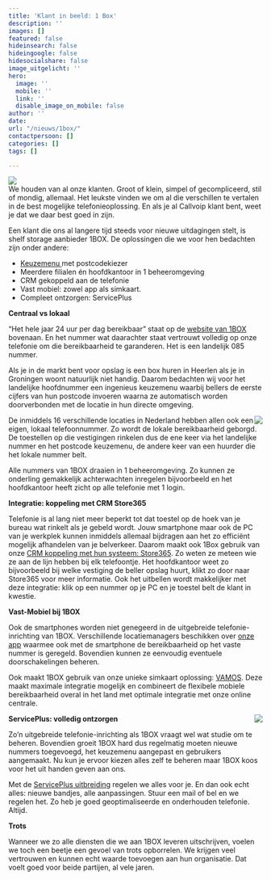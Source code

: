 ```yaml
---
title: 'Klant in beeld: 1 Box'
description: ''
images: []
featured: false
hideinsearch: false
hideingoogle: false
hidesocialshare: false
image_uitgelicht: ''
hero:
  image: ''
  mobile: ''
  link: ''
  disable_image_on_mobile: false
author: ''
date: 
url: "/nieuws/1box/"
contactpersoon: []
categories: []
tags: []

---
```

![](https://res.cloudinary.com/callvoip/image/upload/v1650966057/1box_vmkjvi.png)  
We houden van al onze klanten. Groot of klein, simpel of gecompliceerd, stil of mondig, allemaal. Het leukste vinden we om al die verschillen te vertalen in de best mogelijke telefonieoplossing. En als je al Callvoip klant bent, weet je dat we daar best goed in zijn.

Een klant die ons al langere tijd steeds voor nieuwe uitdagingen stelt, is shelf storage aanbieder 1BOX. De oplossingen die we voor hen bedachten zijn onder andere:

* [Keuzemenu ](https://www.callvoip.nl/telefonie/functionaliteiten/keuzemenu-ivr/)met postcodekiezer
* Meerdere filialen én hoofdkantoor in 1 beheeromgeving
* CRM gekoppeld aan de telefonie
* Vast mobiel: zowel app als simkaart.
* Compleet ontzorgen: ServicePlus

**Centraal vs lokaal**

“Het hele jaar 24 uur per dag bereikbaar” staat op de <a href="https://www.1box.nl/" target="_blank">website van 1BOX</a> bovenaan. En het nummer wat daarachter staat vertrouwt volledig op onze telefonie om die bereikbaarheid te garanderen. Het is een landelijk 085 nummer.

Als je in de markt bent voor opslag is een box huren in Heerlen als je in Groningen woont natuurlijk niet handig. Daarom bedachten wij voor het landelijke hoofdnummer een ingenieus keuzemenu waarbij bellers de eerste cijfers van hun postcode invoeren waarna ze automatisch worden doorverbonden met de locatie in hun directe omgeving.

<img src="https://res.cloudinary.com/callvoip/image/upload/v1650972469/business-man-holding-tablet-with-franchise-icon_fxubqe.png" style="float:right">De inmiddels 16 verschillende locaties in Nederland hebben allen ook een eigen, lokaal telefoonnummer. Zo wordt de lokale bereikbaarheid geborgd. De toestellen op die vestigingen rinkelen dus de ene keer via het landelijke nummer en het postcode keuzemenu, de andere keer van een huurder die het lokale nummer belt.

Alle nummers van 1BOX draaien in 1 beheeromgeving. Zo kunnen ze onderling gemakkelijk achterwachten inregelen bijvoorbeeld en het hoofdkantoor heeft zicht op alle telefonie met 1 login.

**Integratie: koppeling met CRM Store365**

Telefonie is al lang niet meer beperkt tot dat toestel op de hoek van je bureau wat rinkelt als je gebeld wordt. Jouw smartphone maar ook de PC van je werkplek kunnen inmiddels allemaal bijdragen aan het zo efficiënt mogelijk afhandelen van je belverkeer. Daarom maakt ook 1Box gebruik van onze [CRM koppeling met hun systeem: Store365](https://www.callvoip.nl/marketplace/store365/). Zo weten ze meteen wie ze aan de lijn hebben bij elk telefoontje. Het hoofdkantoor weet zo bijvoorbeeld bij welke vestiging de beller opslag huurt, klikt zo door naar Store365 voor meer informatie. Ook het uitbellen wordt makkelijker met deze integratie: klik op een nummer op je PC en je toestel belt de klant in kwestie.

**Vast-Mobiel bij 1BOX**

Ook de smartphones worden niet genegeerd in de uitgebreide telefonie-inrichting van 1BOX. Verschillende locatiemanagers beschikken over [onze app](https://www.callvoip.nl/telefonie/qaller/) waarmee ook met de smartphone de bereikbaarheid op het vaste nummer is geregeld. Bovendien kunnen ze eenvoudig eventuele doorschakelingen beheren.

Ook maakt 1BOX gebruik van onze unieke simkaart oplossing: [VAMOS](https://www.callvoip.nl/telefonie/functionaliteiten/vamos/). Deze maakt maximale integratie mogelijk en combineert de flexibele mobiele bereikbaarheid overal in het land met optimale integratie met onze online centrale.

  
<img src="https://res.cloudinary.com/callvoip/image/upload/v1650971943/faceless-man-relaxing-armchair_f6qkbl.jpg" style="float:right"> **ServicePlus: volledig ontzorgen**

Zo’n uitgebreide telefonie-inrichting als 1BOX vraagt wel wat studie om te beheren. Bovendien groeit 1BOX hard dus regelmatig moeten nieuwe nummers toegevoegd, het keuzemenu aangepast en gebruikers aangemaakt. Nu kun je ervoor kiezen alles zelf te beheren maar 1BOX koos voor het uit handen geven aan ons.

Met de [ServicePlus uitbreiding](https://www.callvoip.nl/aanvragen/serviceplus/) regelen we alles voor je. En dan ook echt alles: nieuwe bandjes, alle aanpassingen. Stuur een mail of bel en we regelen het. Zo heb je goed geoptimaliseerde en onderhouden telefonie. Altijd.

**Trots**

Wanneer we zo alle diensten die we aan 1BOX leveren uitschrijven, voelen we toch een beetje een gevoel van trots opborrelen. We krijgen veel vertrouwen en kunnen echt waarde toevoegen aan hun organisatie. Dat voelt goed voor beide partijen, al vele jaren.
